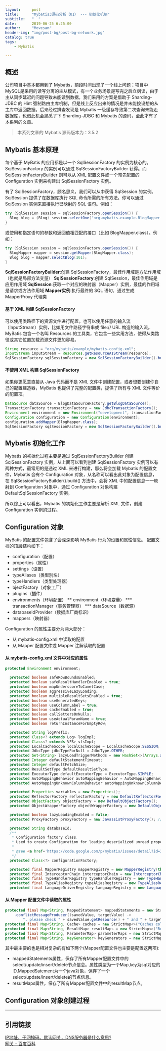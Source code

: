```yaml
---
layout:     post
title:      "Mybatis3源码分析（01） --- 初始化机制"
subtitle:   "  "
date:       2019-06-25 6:25:00
author:     "Movesan"
header-img: "img/post-bg/post-bg-network.jpg"
catalog: true
tags:
    - Mybatis

---
```



## 概述

公司项目中基本都用到了 Mybatis，前段时间出现了一个线上问题：项目中MySQL是采用的读写分离的主从模式，有一个业务场景是写完之后立刻读，由于主从同步延迟的问题导致未能读到数据，我们采用的方案是借助于 Sharding-JDBC 的 Hint 强制路由主库机制，但是线上反应出来的情况是并未能按设想的从主库中返回数据。后来经过排查发现是 Mybatis 一级缓存导致第二次查询未能走数据库，也借此机会熟悉了下 Sharding-JDBC 和 Mybatis 的源码，至此才有了本系列的文章。

> 本系列文章的 Mybatis 源码版本为：3.5.2

## Mybatis 基本原理

每个基于 MyBatis 的应用都是以一个 SqlSessionFactory 的实例为核心的。SqlSessionFactory 的实例可以通过 SqlSessionFactoryBuilder 获得。而 SqlSessionFactoryBuilder 则可以从 XML 配置文件或一个预先配置的 Configuration 实例来构建出 SqlSessionFactory 实例。

有了 SqlSessionFactory，顾名思义，我们可以从中获得 SqlSession 的实例。SqlSession 提供了在数据库执行 SQL 命令所需的所有方法。你可以通过 SqlSession 实例来直接执行已映射的 SQL 语句。例如：
```Java
try (SqlSession session = sqlSessionFactory.openSession()) {
  Blog blog = (Blog) session.selectOne("org.mybatis.example.BlogMapper.selectBlog", 101);
}
```

或使用和指定语句的参数和返回值相匹配的接口（比如 BlogMapper.class）。例如：
```Java
try (SqlSession session = sqlSessionFactory.openSession()) {
  BlogMapper mapper = session.getMapper(BlogMapper.class);
  Blog blog = mapper.selectBlog(101);
}
```

**SqlSessionFactoryBuilder**:创建 SqlSessionFactory，最佳作用域是方法作用域（也就是局部方法变量）
**SqlSessionFactory**:创建 SqlSession，最佳作用域是应用作用域
**SqlSession**:获取一个对应的映射器（Mapper）实例，最佳的作用域是请求或方法作用域
**Mapper实例**:执行最终的 SQL 语句，通过生成 MapperProxy 代理类

#### 基于 XML 构建 SqlSessionFactory

可以使用类路径下的资源文件进行配置。也可以使用任意的输入流（InputStream）实例，比如用文件路径字符串或 file:// URL 构造的输入流。MyBatis 包含一个名叫 Resources 的工具类，它包含一些实用方法，使得从类路径或其它位置加载资源文件更加容易。

```Java
String resource = "org/mybatis/example/mybatis-config.xml";
InputStream inputStream = Resources.getResourceAsStream(resource);
SqlSessionFactory sqlSessionFactory = new SqlSessionFactoryBuilder().build(inputStream);
```

#### 不使用 XML 构建 SqlSessionFactory

如果你更愿意直接从 Java 代码而不是 XML 文件中创建配置，或者想要创建你自己的配置建造器，MyBatis 也提供了完整的配置类，提供了所有与 XML 文件等价的配置项。

```Java
DataSource dataSource = BlogDataSourceFactory.getBlogDataSource();
TransactionFactory transactionFactory = new JdbcTransactionFactory();
Environment environment = new Environment("development", transactionFactory, dataSource);
Configuration configuration = new Configuration(environment);
configuration.addMapper(BlogMapper.class);
SqlSessionFactory sqlSessionFactory = new SqlSessionFactoryBuilder().build(configuration);
```

## Mybatis 初始化工作

Mybatis 的初始化过程主要是通过 SqlSessionFactoryBuilder 创建 SqlSessionFactory 实例，从上面可以看到创建 SqlSessionFactory 实例可以有两种方式，最常用的是通过 XML 来进行构建，那么将会加载 Mybatis 的配置文件，Mybatis 会有个 Configuration 对象，从名称可以看出此对象为配置信息，在 SqlSessionFactoryBuilder().build() 方法中，会将 XML 中的配置信息一一映射到 Configuration 对象中，通过 Configuration 对象构建 DefaultSqlSessionFactory 实例。

所以综上可以看出，Mybatis 的初始化工作主要是解析 XML 文件，创建 Configuration 实例的过程。

## Configuration 对象

MyBatis 的配置文件包含了会深深影响 MyBatis 行为的设置和属性信息。 配置文档的顶层结构如下：

* configuration（配置）
* properties（属性）
* settings（设置）
* typeAliases（类型别名）
* typeHandlers（类型处理器）
* bjectFactory（对象工厂）
* plugins（插件）
* environments（环境配置）
    ** environment（环境变量）
        *** transactionManager（事务管理器）
        *** dataSource（数据源）
* databaseIdProvider（数据库厂商标识）
* mappers（映射器）

Configuration 的属性主要分为两大部分：
  * 从 mybatis-config.xml 中读取的配置
  * 从 Mapper 配置文件或 Mapper 注解读取的配置

#### 从 mybatis-config.xml 文件中对应的属性

```Java
protected Environment environment;

  protected boolean safeRowBoundsEnabled;
  protected boolean safeResultHandlerEnabled = true;
  protected boolean mapUnderscoreToCamelCase;
  protected boolean aggressiveLazyLoading;
  protected boolean multipleResultSetsEnabled = true;
  protected boolean useGeneratedKeys;
  protected boolean useColumnLabel = true;
  protected boolean cacheEnabled = true;
  protected boolean callSettersOnNulls;
  protected boolean useActualParamName = true;
  protected boolean returnInstanceForEmptyRow;

  protected String logPrefix;
  protected Class<? extends Log> logImpl;
  protected Class<? extends VFS> vfsImpl;
  protected LocalCacheScope localCacheScope = LocalCacheScope.SESSION;
  protected JdbcType jdbcTypeForNull = JdbcType.OTHER;
  protected Set<String> lazyLoadTriggerMethods = new HashSet<>(Arrays.asList("equals", "clone", "hashCode", "toString"));
  protected Integer defaultStatementTimeout;
  protected Integer defaultFetchSize;
  protected ResultSetType defaultResultSetType;
  protected ExecutorType defaultExecutorType = ExecutorType.SIMPLE;
  protected AutoMappingBehavior autoMappingBehavior = AutoMappingBehavior.PARTIAL;
  protected AutoMappingUnknownColumnBehavior autoMappingUnknownColumnBehavior = AutoMappingUnknownColumnBehavior.NONE;

  protected Properties variables = new Properties();
  protected ReflectorFactory reflectorFactory = new DefaultReflectorFactory();
  protected ObjectFactory objectFactory = new DefaultObjectFactory();
  protected ObjectWrapperFactory objectWrapperFactory = new DefaultObjectWrapperFactory();

  protected boolean lazyLoadingEnabled = false;
  protected ProxyFactory proxyFactory = new JavassistProxyFactory(); // #224 Using internal Javassist instead of OGNL

  protected String databaseId;
  /**
   * Configuration factory class.
   * Used to create Configuration for loading deserialized unread properties.
   *
   * @see <a href='https://code.google.com/p/mybatis/issues/detail?id=300'>Issue 300 (google code)</a>
   */
  protected Class<?> configurationFactory;

  protected final MapperRegistry mapperRegistry = new MapperRegistry(this);
  protected final InterceptorChain interceptorChain = new InterceptorChain();
  protected final TypeHandlerRegistry typeHandlerRegistry = new TypeHandlerRegistry();
  protected final TypeAliasRegistry typeAliasRegistry = new TypeAliasRegistry();
  protected final LanguageDriverRegistry languageRegistry = new LanguageDriverRegistry();
```

#### 从 Mapper 配置文件中读取的属性

```Java
protected final Map<String, MappedStatement> mappedStatements = new StrictMap<MappedStatement>("Mapped Statements collection")
    .conflictMessageProducer((savedValue, targetValue) ->
        ". please check " + savedValue.getResource() + " and " + targetValue.getResource());
protected final Map<String, Cache> caches = new StrictMap<>("Caches collection");
protected final Map<String, ResultMap> resultMaps = new StrictMap<>("Result Maps collection");
protected final Map<String, ParameterMap> parameterMaps = new StrictMap<>("Parameter Maps collection");
protected final Map<String, KeyGenerator> keyGenerators = new StrictMap<>("Key Generators collection");
```

其中最主要的也是相对复杂的有如下两个(Mapper配置文件也主要是配置这两项):
* mappedStatements属性，保存了所有Mapper配置文件中的select/update/insert/delete节点信息。属性类型为一个Map,key为sql对应的ID,MappedSatement为一个java对象，保存了一个select/update/insert/delete的节点信息。
* resultMaps属性，保存了所有Mapper配置文件中的resultMap节点。


## Configuration 对象创建过程



---

## 引用链接

[IP地址，子网掩码、默认网关，DNS服务器是什么意思?](http://www.cnblogs.com/songQQ/archive/2009/05/27/1490612.html) <br>
[网关 - 百度百科](http://baike.baidu.com/view/807.htm) <br>
